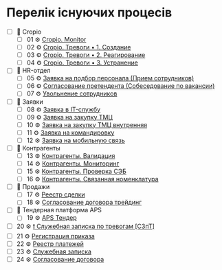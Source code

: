 # Перелік існуючих процесів

- [ ] 📂 Cropio
    - [ ] 01 ⚙ [Cropio. Monitor](./Proceses/P01/P01.md)
    - [ ] 02 ⚙ [Cropio. Тревоги • 1. Создание](./Proceses/P02/P02.md)
    - [ ] 03 ⚙ [Сropio. Тревоги • 2. Реагирование](./Proceses/P03/P03.md)
    - [ ] 04 ⚙ [Сropio. Тревоги • 3. Устранение](./Proceses/P04/P04.md)
- [ ] 📂 HR-отдел
    - [ ] 05 ⚙ [Заявка на подбор персонала (Прием сотрудников)](./Proceses/P05/P05.md)
    - [ ] 06 ⚙ [Согласование претендента (Собеседование по вакансии)](./Proceses/P06/P06.md)
    - [ ] 07 ⚙ [Увольнение сотрудников](./Proceses/P07/P07.md)
- [ ] 📂 Заявки
    - [ ] 08 ⚙ [Заявка в IT-службу](./Proceses/P08/P08.md)
    - [ ] 09 ⚙ [Заявка на закупку ТМЦ](./Proceses/P09/P09.md)
    - [ ] 10 ⚙ [Заявка на закупку ТМЦ внутренняя](./Proceses/P10/P10.md)
    - [ ] 11 ⚙ [Заявка на командировку](./Proceses/P11/P11.md)
    - [ ] 12 ⚙ [Заявка на мобильную связь](./Proceses/P12/P12.md)
- [ ] 📂 Контрагенты
    - [ ] 13 ⚙ [Контрагенты. Валидация](./Proceses/P13/P13.md)
    - [ ] 14 ⚙ [Контрагенты. Мониторинг](./Proceses/P14/P14.md)
    - [ ] 15 ⚙ [Контрагенты. Проверка СЭБ](./Proceses/P15/P15.md)
    - [ ] 16 ⚙ [Контрагенты. Связанная номенклатура](./Proceses/P16/P16.md)
- [ ] 📂 Продажи
    - [ ] 17 ⚙ [Реестр сделки](./Proceses/P17/P17.md)
    - [ ] 18 ⚙ [Согласование договора трейдинг](./Proceses/P18/P18.md)
- [ ] 📂 Тендерная платформа APS
    - [ ] 19 ⚙ [APS Тендер](./Proceses/P19/P19.md)
- [ ] 20 ⚙ [❗ Служебная записка по тревогам [СЗпТ]](./Proceses/P20/P20.md)
- [ ] 21 ⚙ [Регистрация приказа](./Proceses/P21/P21.md)
- [ ] 22 ⚙ [Реестр платежей](./Proceses/P22/P22.md)
- [ ] 23 ⚙ [Служебная записка](./Proceses/P23/P23.md)
- [ ] 24 ⚙ [Согласование договора](./Proceses/P24/P24.md)
